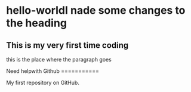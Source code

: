 <h1>hello-worIdI nade some changes to the heading</h1>
<h2>This is my very first time coding</h2>
<p>this is the place where the paragraph goes</p>
<botton>Need helpwith Github</botton>
===========

My first repository on GitHub.
